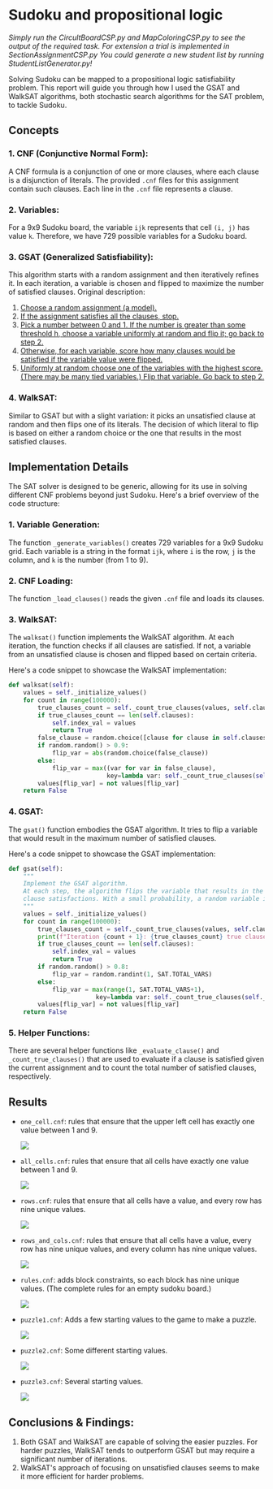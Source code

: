 # Sudoku and propositional logic

*Simply run the CircultBoardCSP.py and MapColoringCSP.py to see the output of the required task.*
*For extension a trial is implemented in SectionAssignmentCSP.py*
*You could generate a new student list by running StudentListGenerator.py!*

Solving Sudoku can be mapped to a propositional logic satisfiability problem. This report will guide you through how I used the GSAT and WalkSAT algorithms, both stochastic search algorithms for the SAT problem, to tackle Sudoku.

## Concepts

### 1. CNF (Conjunctive Normal Form):

A CNF formula is a conjunction of one or more clauses, where each clause is a disjunction of literals. The provided `.cnf` files for this assignment contain such clauses. Each line in the `.cnf` file represents a clause.

### 2. Variables:

For a 9x9 Sudoku board, the variable `ijk` represents that cell `(i, j)` has value `k`. Therefore, we have 729 possible variables for a Sudoku board.

### 3. GSAT (Generalized Satisfiability):

This algorithm starts with a random assignment and then iteratively refines it. In each iteration, a variable is chosen and flipped to maximize the number of satisfied clauses. Original description:

1. <u>Choose a random assignment (a model).</u>
2. <u>If the assignment satisfies all the clauses, stop.</u>
3. <u>Pick a number between 0 and 1. If the number is greater than some threshold h, choose a variable uniformly at random and flip it; go back to step 2.</u>
4. <u>Otherwise, for each variable, score how many clauses would be satisfied if the variable value were flipped.</u>
5. <u>Uniformly at random choose one of the variables with the highest score. (There may be many tied variables.) Flip that variable. Go back to step 2.</u>

### 4. WalkSAT:

Similar to GSAT but with a slight variation: it picks an unsatisfied clause at random and then flips one of its literals. The decision of which literal to flip is based on either a random choice or the one that results in the most satisfied clauses.



## Implementation Details

The SAT solver is designed to be generic, allowing for its use in solving different CNF problems beyond just Sudoku. Here's a brief overview of the code structure:

### 1. Variable Generation:

The function `_generate_variables()` creates 729 variables for a 9x9 Sudoku grid. Each variable is a string in the format `ijk`, where `i` is the row, `j` is the column, and `k` is the number (from 1 to 9).

### 2. CNF Loading:

The function `_load_clauses()` reads the given `.cnf` file and loads its clauses.

### 3. WalkSAT:

The `walksat()` function implements the WalkSAT algorithm. At each iteration, the function checks if all clauses are satisfied. If not, a variable from an unsatisfied clause is chosen and flipped based on certain criteria.

Here's a code snippet to showcase the WalkSAT implementation:

```python
def walksat(self):
    values = self._initialize_values()
    for count in range(100000):
        true_clauses_count = self._count_true_clauses(values, self.clauses)
        if true_clauses_count == len(self.clauses):
            self.index_val = values
            return True
        false_clause = random.choice([clause for clause in self.clauses if not self._evaluate_clause(clause, values)])
        if random.random() > 0.9:
            flip_var = abs(random.choice(false_clause))
        else:
            flip_var = max((var for var in false_clause),
                           key=lambda var: self._count_true_clauses(self._flip_value(values, var), self.clauses))
        values[flip_var] = not values[flip_var]
    return False
```

### 4. GSAT:

The `gsat()` function embodies the GSAT algorithm. It tries to flip a variable that would result in the maximum number of satisfied clauses.

Here's a code snippet to showcase the GSAT implementation:

```python
def gsat(self):
    """
    Implement the GSAT algorithm.
    At each step, the algorithm flips the variable that results in the most 
    clause satisfactions. With a small probability, a random variable is chosen.
    """
    values = self._initialize_values()
    for count in range(100000):
        true_clauses_count = self._count_true_clauses(values, self.clauses)
        print(f"Iteration {count + 1}: {true_clauses_count} true clauses out of {len(self.clauses)}")
        if true_clauses_count == len(self.clauses):
            self.index_val = values
            return True
        if random.random() > 0.8:
            flip_var = random.randint(1, SAT.TOTAL_VARS)
        else:
            flip_var = max(range(1, SAT.TOTAL_VARS+1),
                        key=lambda var: self._count_true_clauses(self._flip_value(values, var), self.clauses))
        values[flip_var] = not values[flip_var]
    return False
```

### 5. Helper Functions:

There are several helper functions like `_evaluate_clause()` and `_count_true_clauses()` that are used to evaluate if a clause is satisfied given the current assignment and to count the total number of satisfied clauses, respectively.



## Results

- `one_cell.cnf`: rules that ensure that the upper left cell has exactly one value between 1 and 9.

  ![](figures/one_cell_output.png)

- `all_cells.cnf`: rules that ensure that all cells have exactly one value between 1 and 9.

  ![](figures/all_cells_output.png)

- `rows.cnf`: rules that ensure that all cells have a value, and every row has nine unique values.

  ![](figures\rows_output.png)

- `rows_and_cols.cnf`: rules that ensure that all cells have a value, every row has nine unique values, and every column has nine unique values.

  ![](figures/rows_and_cols_output.png)

- `rules.cnf`: adds block constraints, so each block has nine unique values. (The complete rules for an empty sudoku board.)

  ![](figures/rules_output.png)

- `puzzle1.cnf`: Adds a few starting values to the game to make a puzzle.

  ![](figures/puzzle1_output.png)

- `puzzle2.cnf`: Some different starting values.

  ![](figures\puzzle2_output.png)

- `puzzle3.cnf`: Several starting values.

  ![](figures/puzzle3_output.png)

## Conclusions & Findings:

1. Both GSAT and WalkSAT are capable of solving the easier puzzles. For harder puzzles, WalkSAT tends to outperform GSAT but may require a significant number of iterations.
2. WalkSAT's approach of focusing on unsatisfied clauses seems to make it more efficient for harder problems.